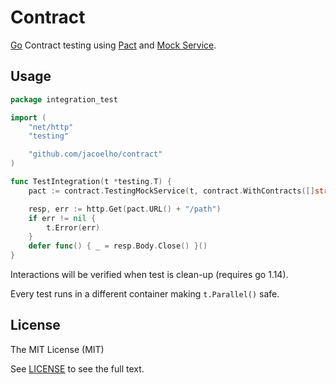 # Contract

[Go](https://golang.org/) Contract testing using [Pact](https://docs.pact.io/) and [Mock Service](https://github.com/pact-foundation/pact-mock_service).

## Usage

```go
package integration_test

import (
	"net/http"
	"testing"

	"github.com/jacoelho/contract"
)

func TestIntegration(t *testing.T) {
	pact := contract.TestingMockService(t, contract.WithContracts([]string{"fixtures/simple.json"}))

	resp, err := http.Get(pact.URL() + "/path")
	if err != nil {
		t.Error(err)
	}
	defer func() { _ = resp.Body.Close() }()
}
```

Interactions will be verified when test is clean-up (requires go 1.14).

Every test runs in a different container making `t.Parallel()` safe.

## License

The MIT License (MIT)

See [LICENSE](LICENSE) to see the full text.
